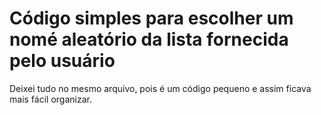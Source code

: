 # Código simples para escolher um nomé aleatório da lista fornecida pelo usuário
Deixei tudo no mesmo arquivo, pois é um código pequeno e assim ficava mais fácil organizar.
